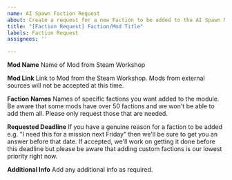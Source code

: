 ```yaml
---
name: AI Spawn Faction Request
about: Create a request for a new Faction to be added to the AI Spawn Module.
title: "[Faction Request] Faction/Mod Title"
labels: Faction Request
assignees: ''

---
```


**Mod Name**
Name of Mod from Steam Workshop

**Mod Link**
Link to Mod from the Steam Workshop. Mods from external sources will not be accepted at this time.

**Faction Names**
Names of specific factions you want added to the module. Be aware that some mods have over 50 factions and we won't be able to add them all. Please only request those that are needed.

**Requested Deadline**
If you have a genuine reason for a faction to be added e.g. "I need this for a mission next Friday" then we'll be sure to get you an answer before that date. If accepted, we'll work on getting it done before this deadline but please be aware that adding custom factions is our lowest priority right now.

**Additional Info**
Add any additional info as required.
